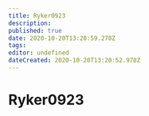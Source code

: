 ```yaml
---
title: Ryker0923
description: 
published: true
date: 2020-10-20T13:20:59.270Z
tags: 
editor: undefined
dateCreated: 2020-10-20T13:20:52.978Z
---
```


# Ryker0923
